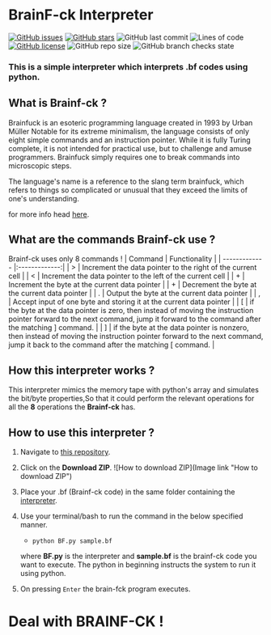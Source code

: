# BrainF-ck Interpreter
[![GitHub issues](https://img.shields.io/github/issues/code-reaper08/BrainF-ck-Interpreter?style=for-the-badge)](https://github.com/code-reaper08/BrainF-ck-Interpreter/issues) [![GitHub stars](https://img.shields.io/github/stars/code-reaper08/BrainF-ck-Interpreter?style=for-the-badge)](https://github.com/code-reaper08/BrainF-ck-Interpreter/stargazers) ![GitHub last commit](https://img.shields.io/github/last-commit/code-reaper08/BrainF-ck-Interpreter?style=for-the-badge)
![Lines of code](https://img.shields.io/tokei/lines/github/code-reaper08/BrainF-ck-Interpreter?style=for-the-badge) [![GitHub license](https://img.shields.io/github/license/code-reaper08/BrainF-ck-Interpreter?style=for-the-badge)](https://github.com/code-reaper08/BrainF-ck-Interpreter/blob/main/LICENSE) ![GitHub repo size](https://img.shields.io/github/repo-size/code-reaper08/BrainF-ck-Interpreter?style=for-the-badge) ![GitHub branch checks state](https://img.shields.io/github/checks-status/code-reaper08/BrainF-ck-Interpreter/main?style=for-the-badge)
### This is a simple interpreter which interprets .bf codes using python.

## What is Brainf-ck ?
  Brainfuck is an esoteric programming language created in 1993 by Urban Müller Notable for its extreme minimalism, the language consists of only eight simple commands and an instruction pointer. While it is fully Turing complete, it is not intended for practical use, but to challenge and amuse programmers. Brainfuck simply requires one to break commands into microscopic steps.

The language's name is a reference to the slang term brainfuck, which refers to things so complicated or unusual that they exceed the limits of one's understanding.

for more info head [here](https://en.wikipedia.org/wiki/Brainfuck).

## What are the commands Brainf-ck use ?

Brainf-ck uses only 8 commands !
| Command      | Functionality           |
| ------------- |:-------------:|
| >      | Increment the data pointer to the right of the current cell |
| <      | Increment the data pointer to the left of the current cell |
| +      | Increment the byte at the current data pointer |
| +      | Decrement the byte at the current data pointer |
| .      | Output the byte at the current data pointer |
| ,      | Accept input of one byte and storing it at the current data pointer |
| [      | if the byte at the data pointer is zero, then instead of moving the instruction pointer forward to the next command, jump it forward to the command after the matching ] command. |
| ]      | if the byte at the data pointer is nonzero, then instead of moving the instruction pointer forward to the next command, jump it back to the command after the matching [ command. |


## How this interpreter works ?

This interpreter mimics the memory tape with python's array and simulates the bit/byte properties,So that it could perform the relevant operations for all the **8** operations the **Brainf-ck** has.

## How to use this interpreter ?

1. Navigate to [this repository](https://github.com/code-reaper08/BrainF-ck-Interpreter).

2. Click on the **Download ZIP**.
      ![How to download ZIP](Image link "How to download ZIP")

3. Place your .bf (Brainf-ck code) in the same folder containing the [interpreter](https://github.com/code-reaper08/BrainF-ck-Interpreter/blob/main/BF.py).

4. Use your terminal/bash to run the command in the below specified manner.

    + ` python BF.py sample.bf `
    
    where **BF.py** is the interpreter and **sample.bf** is the brainf-ck code you want to execute. The python in beginning instructs the system to run it using python.

5. On pressing `Enter` the brain-fck program executes.




# Deal with BRAINF-CK !
